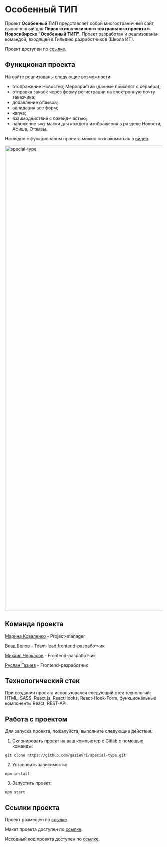 # Особенный ТИП
Проект **Особенный ТИП** представляет собой многостраничный сайт, выполненный для **Первого инклюзивного театрального проекта в Новосибирске "Особенный ТИП"**. Проект разработан и реализованан командой, входящей в Гильдию разработчиков (Школа ИТ).

Проект доступен по [ссылке]().

## Функционал проекта
На сайте реализованы следующие возможности:

- отображение Новостей, Мероприятий (данные приходят с сервера);
- отправка заявок через форму регистрации на электронную почту заказчика;
- добавление отзывов;
- валидация все форм;
- капча;
- взаимодействие с бэкенд-частью;
- наложение svg-маски для каждого изображения в разделе Новости, Афиша, Отзывы.

Наглядно c функционалом проекта можно познакомиться в [видео]().

<img width="1489" alt="special-type" src="https://user-images.githubusercontent.com/96244317/213692929-0a28ce1c-0330-4d09-91ef-88135c601273.png">

## Команда проекта

[Марина Коваленко]() - Project-manager

[Влад Белов](https://github.com/Valzet) - Team-lead,frontend-разработчик

[Михаил Черкасов](https://github.com/MikeChe419) - Frontend-разработчик

[Руслан Газиев](https://github.com/gazievri) - Frontend-разработчик

## Технологический стек

При создании проекта использовался следующий стек технологий: HTML, SASS, React.js, ReactHooks, React-Hook-Form, функциональные компоненты React, REST-API.

## Работа с проектом

Для запуска проекта, пожалуйста, выполните следующие действия:

1. Склонировать проект на ваш компьютер с Gitlab с помощью команды:

```
git clone https://github.com/gazievri/special-type.git
```

2. Установить зависимости:

```
npm install
```

3. Запустить проект:

```
npm start
```

## Ссылки проекта

Проект размещен по [ссылке]().

Макет проекта доступен по [ссылке](https://www.figma.com/file/ewn4SbLXupQR0m2lxqHRlV/%D0%9E%D1%81%D0%BE%D0%B1%D0%B5%D0%BD%D0%BD%D1%8B%D0%B9-%D0%A2%D0%B8%D0%BF).

Исходный код проекта доступен по [ссылке](https://github.com/gazievri/special-type.git).
